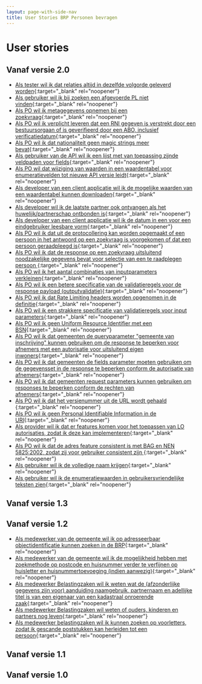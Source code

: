 ```yaml
---
layout: page-with-side-nav
title: User Stories BRP Personen bevragen
---
```


# User stories

## Vanaf versie 2.0

- [Als tester wil ik dat relaties altijd in dezelfde volgorde geleverd worden](https://github.com/BRP-API/Haal-Centraal-BRP-bevragen/issues/1702){:target="_blank" rel="noopener"}
- [Als gebruiker wil ik bij zoeken een afgevoerde PL niet vinden](https://github.com/BRP-API/Haal-Centraal-BRP-bevragen/issues/1233){:target="_blank" rel="noopener"}
- [Als PO wil ik metagegevens opnemen bij een zoekvraag](https://github.com/BRP-API/Haal-Centraal-BRP-bevragen/issues/1214){:target="_blank" rel="noopener"}
- [Als PO wil ik verplicht leveren dat een RNI gegeven is verstrekt door een bestuursorgaan of is geverifieerd door een ABO, inclusief verificatiedatum](https://github.com/BRP-API/Haal-Centraal-BRP-bevragen/issues/1213){:target="_blank" rel="noopener"}
- [Als PO wil ik dat nationaliteit geen magic strings meer bevat](https://github.com/BRP-API/Haal-Centraal-BRP-bevragen/issues/1025){:target="_blank" rel="noopener"}
- [Als gebruiker van de API wil ik een lijst met van toepassing zijnde veldpaden voor fields](https://github.com/BRP-API/Haal-Centraal-BRP-bevragen/issues/1010){:target="_blank" rel="noopener"}
- [Als PO wil dat wijziging van waarden in een waardentabel voor enumeratievelden tot nieuwe API versie leidt](https://github.com/BRP-API/Haal-Centraal-BRP-bevragen/issues/1007){:target="_blank" rel="noopener"}
- [Als developer van een client applicatie wil ik de mogelijke waarden van een waardentabel kunnen downloaden](https://github.com/BRP-API/Haal-Centraal-BRP-bevragen/issues/1006){:target="_blank" rel="noopener"}
- [Als developer wil ik de laatste partner ook ontvangen als het huwelijk/partnerschap ontbonden is](https://github.com/BRP-API/Haal-Centraal-BRP-bevragen/issues/1005){:target="_blank" rel="noopener"}
- [Als developer van een client applicatie wil ik de datum in een voor een eindgebruiker leesbare vorm](https://github.com/BRP-API/Haal-Centraal-BRP-bevragen/issues/1000){:target="_blank" rel="noopener"}
- [Als PO wil ik dat uit de protocollering kan worden opgemaakt of een persoon in het antwoord op een zoekvraag is voorgekomen of dat een persoon geraadpleegd is](https://github.com/BRP-API/Haal-Centraal-BRP-bevragen/issues/917){:target="_blank" rel="noopener"}
- [Als PO wil ik dat de response op een zoekvraag uitsluitend noodzakelijke gegevens bevat voor selectie van een te raadplegen persoon ](https://github.com/BRP-API/Haal-Centraal-BRP-bevragen/issues/916){:target="_blank" rel="noopener"}
- [Als PO wil ik het aantal combinaties van inputparameters verkleinen](https://github.com/BRP-API/Haal-Centraal-BRP-bevragen/issues/915){:target="_blank" rel="noopener"}
- [Als PO wil ik een betere specificatie van de validatieregels voor de response payload (outputvalidatie)](https://github.com/BRP-API/Haal-Centraal-BRP-bevragen/issues/913){:target="_blank" rel="noopener"}
- [Als PO wil ik dat Rate Limiting headers worden opgenomen in de definitie](https://github.com/BRP-API/Haal-Centraal-BRP-bevragen/issues/912){:target="_blank" rel="noopener"}
- [Als PO wil ik een strakkere specificatie van validatieregels voor input parameters](https://github.com/BRP-API/Haal-Centraal-BRP-bevragen/issues/911){:target="_blank" rel="noopener"}
- [Als PO wil ik geen Uniform Resource Identifier met een BSN](https://github.com/BRP-API/Haal-Centraal-BRP-bevragen/issues/910){:target="_blank" rel="noopener"}
- [Als PO wil ik dat gemeenten de queryparameter "gemeente van inschrijving" kunnen gebruiken om de response te beperken voor afnemers met een autorisatie voor uitsluitend eigen inwoners](https://github.com/BRP-API/Haal-Centraal-BRP-bevragen/issues/904){:target="_blank" rel="noopener"}
- [Als PO wil ik dat gemeenten de fields parameter moeten gebruiken om de gegevensset in de response te beperken conform de autorisatie van afnemers](https://github.com/BRP-API/Haal-Centraal-BRP-bevragen/issues/903){:target="_blank" rel="noopener"}
- [Als PO wil ik dat gemeenten request parameters kunnen gebruiken om responses te beperken conform de rechten van afnemers](https://github.com/BRP-API/Haal-Centraal-BRP-bevragen/issues/902){:target="_blank" rel="noopener"}
- [Als PO wil ik dat het versienummer uit de URL wordt gehaald ](https://github.com/BRP-API/Haal-Centraal-BRP-bevragen/issues/889){:target="_blank" rel="noopener"}
- [Als PO wil ik geen Personal Identifiable Information in de URI](https://github.com/BRP-API/Haal-Centraal-BRP-bevragen/issues/887){:target="_blank" rel="noopener"}
- [Als provider wil ik dat er features komen voor het toepassen van LO autorisaties, zodat ik deze kan implementeren](https://github.com/BRP-API/Haal-Centraal-BRP-bevragen/issues/852){:target="_blank" rel="noopener"}
- [Als PO wil ik dat de adres feature consistent is met BAG en NEN 5825:2002, zodat zij voor gebruiker consistent zijn ](https://github.com/BRP-API/Haal-Centraal-BRP-bevragen/issues/833){:target="_blank" rel="noopener"}
- [Als gebruiker wil ik de volledige naam krijgen](https://github.com/BRP-API/Haal-Centraal-BRP-bevragen/issues/832){:target="_blank" rel="noopener"}
- [Als gebruiker wil ik de enumeratiewaarden in gebruikersvriendelijke teksten zien](https://github.com/BRP-API/Haal-Centraal-BRP-bevragen/issues/828){:target="_blank" rel="noopener"}

## Vanaf versie 1.3



## Vanaf versie 1.2

- [Als medewerker van de gemeente wil ik op adresseerbaar objectidentificatie kunnen zoeken in de BRP](https://github.com/BRP-API/Haal-Centraal-BRP-bevragen/issues/801){:target="_blank" rel="noopener"}
- [Als medewerker van de gemeente wil ik de mogelijkheid hebben met zoekmethode op postcode en huisnummer verder te verfijnen op huisletter en huisnummertoevoeging (indien aanwezig)](https://github.com/BRP-API/Haal-Centraal-BRP-bevragen/issues/800){:target="_blank" rel="noopener"}
- [Als medewerker Belastingzaken wil ik weten wat de (afzonderlijke gegevens zijn voor) aanduiding naamgebruik, partnernaam en adellijke titel is van een eigenaar van een kadastraal onroerende zaak](https://github.com/BRP-API/Haal-Centraal-BRP-bevragen/issues/714){:target="_blank" rel="noopener"}
- [Als medewerker Belastingzaken wil weten of ouders, kinderen en partners nog leven](https://github.com/BRP-API/Haal-Centraal-BRP-bevragen/issues/666){:target="_blank" rel="noopener"}
- [Als medewerker belastingzaken wil ik kunnen zoeken op voorletters, zodat ik gescande poststukken kan herleiden tot een persoon](https://github.com/BRP-API/Haal-Centraal-BRP-bevragen/issues/646){:target="_blank" rel="noopener"}

## Vanaf versie 1.1



## Vanaf versie 1.0



